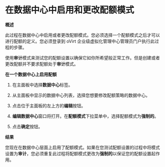 # 在数据中心中启用和更改配额模式

**概述**

此过程在数据中心中启用或者更改配额模式。您必须选择一个配额模式之后才可以进行配额的定义。您必须登录到
oVirt 企业级虚拟化管理中心管理员门户执行此过程的步骤。

使用**审计**模式来测试您的配额设置以确保它如你所希望般正常工作。但是创建或者更改配额并不要求配额处于**审计**模式。


**在一个数据中心上启用配额**

1. 在主面板中选择**数据中心**标签。

1. 从主面板中显示的数据中心列表，选择您想要修改配额策略的数据中心。

1. 点击位于主面板的左上方的**编辑**按钮。

1. **编辑数据中心**窗口将打开。在**配额模式**下拉菜单中，选择配额模式为**强制的**。

1. 点击**确定**按钮。

**结果**

您现在在数据中心层面上启用了配额模式。如果在您测试配额设置的过程中将模式设置为**审计**，您必须重复此过程将配额模式更改为**强制的**以保证您的配额设置起作用。

